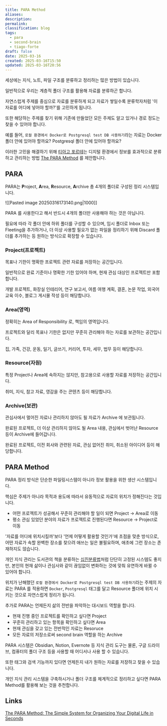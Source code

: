 ```yaml
---
title: PARA Method
aliases: 
description: 
permalink: 
classification: blog
tags:
  - para
  - second-brain
  - tiago-forte
draft: false
date: 2025-03-16
created: 2025-03-16T15:50
updated: 2025-03-16T20:56
---
```


세상에는 지식, 노트, 파일 구조를 분류하고 정리하는 많은 방법이 있습니다.

일반적으로 우리는 계층적 폴더 구조를 활용해 자료를 분류하곤 합니다.

자연스럽게 주제를 중심으로 자료를 분류하게 되고 자료가 쌓일수록 분류학자처럼 '이 자료를 어디에 넣어야 할까?'를 고민하게 됩니다.

또한 해당하는 주제를 찾기 위해 기존에 만들었던 모든 주제도 알고 있거나 경로 정도는 찾을 수 있어야 합니다.

예를 들어, `로컬 환경에서 Docker로 Postgresql test DB 사용하기`라는 자료는 Docker 폴더 안에 있어야 할까요? Postgresql 폴더 안에 있어야 할까요?

이러한 고민을 해결하기 위해 [티아고 포르테](https://fortelabs.com/)는 디지털 환경에서 정보를 효과적으로 분류하고 관리하는 방법 [The PARA Method](https://fortelabs.com/blog/para/) 를 제안합니다.

## PARA

PARA는 **P**roject, **A**rea, **R**esource, **A**rchive 총 4개의 폴더로 구성된 정리 시스템입니다.

![[Pasted image 20250316173140.png|1000]]

PARA 를 사용한다고 해서 반드시 4개의 폴더만 사용해야 하는 것은 아닙니다.

필요에 따라 각 폴더 안에 하위 폴더를 구성할 수 있으며, 임시 폴더로 Inbox 또는 Fleeting을 추가하거나, 더 이상 사용할 필요가 없는 파일을 정리하기 위해 Discard 폴더를 추가하는 등 원하는 방식으로 확장할 수 있습니다.

### Project(프로젝트)

목표나 기한이 명확한 프로젝트 관련 자료를 저장하는 공간입니다.

일반적으로 완료 기준이나 명확한 기한 있어야 하며, 현재 관심 대상인 프로젝트만 포함합니다.

개발 프로젝트, 화장실 인테리어, 연구 보고서, 여름 여행 계획, 결혼, 논문 작업, 외국어 교육 이수, 블로그 게시물 작성 등이 해당합니다.

### Area(영역)

정확히는 Area of Responsibility 로, 책임의 영역입니다.

프로젝트와 달리 목표나 기한은 없지만 꾸준히 관리해야 하는 자료를 보관하는 공간입니다.

집, 가족, 건강, 운동, 일기, 글쓰기, 커리어, 투자, 세무, 법무 등이 해당합니다.

### Resource(자원)

특정 Project나 Area에 속하지는 않지만, 참고용으로 사용할 자료를 저장하는 공간입니다.

취미, 지식, 참고 자료, 영감을 주는 콘텐츠 등이 해당합니다.

### Archive(보관)

관심사에서 멀어진 자료나 관리하지 않아도 될 자료가 Archive 에 보관됩니다.

완료된 프로젝트, 더 이상 관리하지 않아도 될 Area 내용, 관심에서 벗어난 Resource 등이 Archive에 들어갑니다.

완료된 프로젝트, 이전 회사와 관련된 자료, 관심 없어진 취미, 취소된 아이디어 등이 해당합니다.

## PARA Method

PARA 정리 방식은 단순한 파일링시스템이 아니라 정보 활용을 위한 생산 시스템입니다.

핵심은 주제가 아니라 목적과 용도에 따라서 유동적으로 자료의 위치가 정해진다는 것입니다.
- 어떤 프로젝트가 성공해서 꾸준히 관리해야 할 일이 되면 Project -> Area로 이동
- 평소 관심 있었던 분야의 자료가 프로젝트로 진행된다면 Resource -> Project로 이동

'자료를 어디에 위치시킬까'보다 '언제 어떻게 활용할 것인가'에 초점을 맞춘 방식으로, 어떤 자료가 속할 완벽한 장소를 찾으려 애쓰는 일은 불필요하며, 애초에 그런 장소는 존재하지도 않습니다.

개인 지식 관리는 도서관의 책을 분류하는 [십진분류법](https://ko.wikipedia.org/wiki/%EB%93%80%EC%9D%B4_%EC%8B%AD%EC%A7%84%EB%B6%84%EB%A5%98%EB%B2%95)처럼 단단히 고정된 시스템도 좋지만, 본인의 현재 삶이나 관심사와 같이 끊임없이 변화하는 것에 맞춰 유연하게 바뀔 수 있어야 합니다.

위치가 난해했던 `로컬 환경에서 Docker로 Postgresql test DB 사용하기`라는 주제의 자료는 PARA 를 적용하면 `Docker`, `Postgresql` 태그를 달고 Resource 폴더에 위치 시키는 것으로 자연스럽게 정리가 됩니다.

추가로 PARA는 언제든지 삶의 전반을 파악하는 대시보드 역할을 합니다.
- 현재 진행 중인 프로젝트를 확인하고 싶다면 Project
- 꾸준히 관리하고 있는 항목을 확인하고 싶다면 Area
- 현재 관심을 갖고 있는 전반적인 자료는 Resoruce
- 모든 자료의 저장소로써 second brain 역할을 하는 Archive

PARA 시스템은 Obsidian, Notion, Evernote 등 지식 관리 도구는 물론, 구글 드라이브, 컴퓨터의 폴더 구조 등을 사용할 때 어디서나 사용 할 수 있습니다.

또한 태그와 검색 기능까지 있다면 언제든지 내가 원하는 자료를 저장하고 찾을 수 있습니다.

개인 지식 관리 시스템을 구축하시거나 폴더 구조를 체계적으로 정리하고 싶다면 PARA Method를 활용해 보는 것을 추천합니다.

## Links

[The PARA Method: The Simple System for Organizing Your Digital Life in Seconds](https://fortelabs.com/blog/para/)
